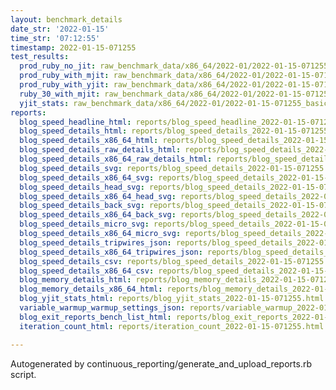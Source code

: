 ```yaml
---
layout: benchmark_details
date_str: '2022-01-15'
time_str: '07:12:55'
timestamp: 2022-01-15-071255
test_results:
  prod_ruby_no_jit: raw_benchmark_data/x86_64/2022-01/2022-01-15-071255_basic_benchmark_prod_ruby_no_jit.json
  prod_ruby_with_mjit: raw_benchmark_data/x86_64/2022-01/2022-01-15-071255_basic_benchmark_prod_ruby_with_mjit.json
  prod_ruby_with_yjit: raw_benchmark_data/x86_64/2022-01/2022-01-15-071255_basic_benchmark_prod_ruby_with_yjit.json
  ruby_30_with_mjit: raw_benchmark_data/x86_64/2022-01/2022-01-15-071255_basic_benchmark_ruby_30_with_mjit.json
  yjit_stats: raw_benchmark_data/x86_64/2022-01/2022-01-15-071255_basic_benchmark_yjit_stats.json
reports:
  blog_speed_headline_html: reports/blog_speed_headline_2022-01-15-071255.html
  blog_speed_details_html: reports/blog_speed_details_2022-01-15-071255.html
  blog_speed_details_x86_64_html: reports/blog_speed_details_2022-01-15-071255.x86_64.html
  blog_speed_details_raw_details_html: reports/blog_speed_details_2022-01-15-071255.raw_details.html
  blog_speed_details_x86_64_raw_details_html: reports/blog_speed_details_2022-01-15-071255.x86_64.raw_details.html
  blog_speed_details_svg: reports/blog_speed_details_2022-01-15-071255.svg
  blog_speed_details_x86_64_svg: reports/blog_speed_details_2022-01-15-071255.x86_64.svg
  blog_speed_details_head_svg: reports/blog_speed_details_2022-01-15-071255.head.svg
  blog_speed_details_x86_64_head_svg: reports/blog_speed_details_2022-01-15-071255.x86_64.head.svg
  blog_speed_details_back_svg: reports/blog_speed_details_2022-01-15-071255.back.svg
  blog_speed_details_x86_64_back_svg: reports/blog_speed_details_2022-01-15-071255.x86_64.back.svg
  blog_speed_details_micro_svg: reports/blog_speed_details_2022-01-15-071255.micro.svg
  blog_speed_details_x86_64_micro_svg: reports/blog_speed_details_2022-01-15-071255.x86_64.micro.svg
  blog_speed_details_tripwires_json: reports/blog_speed_details_2022-01-15-071255.tripwires.json
  blog_speed_details_x86_64_tripwires_json: reports/blog_speed_details_2022-01-15-071255.x86_64.tripwires.json
  blog_speed_details_csv: reports/blog_speed_details_2022-01-15-071255.csv
  blog_speed_details_x86_64_csv: reports/blog_speed_details_2022-01-15-071255.x86_64.csv
  blog_memory_details_html: reports/blog_memory_details_2022-01-15-071255.html
  blog_memory_details_x86_64_html: reports/blog_memory_details_2022-01-15-071255.x86_64.html
  blog_yjit_stats_html: reports/blog_yjit_stats_2022-01-15-071255.html
  variable_warmup_warmup_settings_json: reports/variable_warmup_2022-01-15-071255.warmup_settings.json
  blog_exit_reports_bench_list_html: reports/blog_exit_reports_2022-01-15-071255.bench_list.html
  iteration_count_html: reports/iteration_count_2022-01-15-071255.html

---
```

Autogenerated by continuous_reporting/generate_and_upload_reports.rb script.
